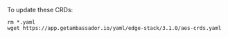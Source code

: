 To update these CRDs:
```
rm *.yaml
wget https://app.getambassador.io/yaml/edge-stack/3.1.0/aes-crds.yaml
```
